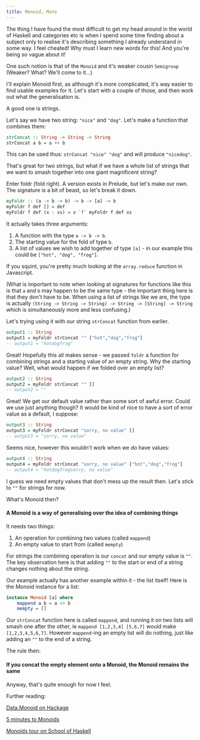 ```yaml
---
title: Monoid, Mate
---
```


The thing I have found the most difficult to get my head around in the world of Haskell and categories etc is when I spend some time finding about a subject only to realise it's describing something I already understand in some way. I feel cheated! Why must I learn new words for this! And you're being so vague about it!

One such notion is that of the `Monoid` and it's weaker cousin `Semigroup` (Weaker? What? We'll come to it...)

I'll explain Monoid first, as although it's more complicated, it's way easier to find usable examples for it. Let's start with a couple of those, and then work out what the generalisation is.

A good one is strings.

Let's say we have two string: `"nice"` and `"dog"`. Let's make a function that combines them:

```haskell
strConcat :: String -> String -> String
strConcat a b = a ++ b
```

This can be used thus: `strConcat "nice" "dog"` and will produce `"nicedog"`.

That's great for two strings, but what if we have a whole list of strings that we want to smash together into one giant magnificent string?

Enter foldr (fold right). A version exists in Prelude, but let's make our own. The signature is a bit of beast, so let's break it down.

```haskell
myFoldr :: (a -> b -> b) -> b -> [a] -> b
myFoldr f def [] = def
myFoldr f def (x : xs) = x `f` myFoldr f def xs
```

It actually takes three arguments:

1. A function with the type `a -> b -> b`.
2. The starting value for the fold of type `b`.
3. A list of values we wish to add together of type `[a]` - in our example this could be `["hot", "dog", "frog"]`.

If you squint, you're pretty much looking at the `array.reduce` function in Javascript.

(What is important to note when looking at signatures for functions like this is that `a` and `b` may happen to be the same type - the important thing here is that they don't have to be. When using a list of strings like we are, the type is actually `(String -> String -> String) -> String -> [String] -> String` which is simultaneously more and less confusing.)

Let's trying using it with our string `strConcat` function from earlier.

```haskell
output1 :: String
output1 = myFoldr strConcat "" ["hot","dog","frog"]
-- output1 = "hotdogfrog"
```

Great! Hopefully this all makes sense - we passed `foldr` a function for combining strings and a starting value of an empty string. Why the starting value? Well, what would happen if we folded over an empty list?

```haskell
output2 :: String
output2 = myFoldr strConcat "" []
-- output2 = ""
```

Great! We get our default value rather than some sort of awful error. Could we use just anything though? It would be kind of nice to have a sort of error value as a default, I suppose:

```haskell
output3 :: String
output3 = myFoldr strConcat "sorry, no value" []
-- output3 = "sorry, no value"
```

Seems nice, however this wouldn't work when we do have values:

```haskell
output4 :: String
output4 = myFoldr strConcat "sorry, no value" ["hot","dog","frog"]
-- output4 = "hotdogfrogsorry, no value"
```

I guess we need empty values that don't mess up the result then. Let's stick to `""` for strings for now.

What's Monoid then?

#### A Monoid is a way of generalising over the idea of combining things

It needs two things:

1. An operation for combining two values (called `mappend`)
2. An empty value to start from (called `mempty`)

For strings the combining operation is our `concat` and our empty value is `""`. The key observation here is that adding `""` to the start or end of a string changes nothing about the string.

Our example actually has another example within it - the list itself! Here is the Monoid instance for a list:

```haskell
instance Monoid [a] where
    mappend a b = a <> b
    mempty = []
```

Our `strConcat` function here is called `mappend`, and running it on two lists will smash one after the other, ie `mappend [1,2,3,4] [5,6,7]` would make `[1,2,3,4,5,6,7]`. However `mappend`-ing an empty list will do nothing, just like adding an `""` to the end of a string.

The rule then:

#### If you concat the empty element onto a Monoid, the Monoid remains the same

Anyway, that's quite enough for now I feel.

Further reading:

[Data.Monoid on Hackage](http://hackage.haskell.org/package/base-4.12.0.0/docs/Data-Monoid.html)

[5 minutes to Monoids](https://medium.com/@sjsyrek/five-minutes-to-monoid-fe6f364d0bba)

[Monoids tour on School of Haskell](https://www.schoolofhaskell.com/user/mgsloan/monoids-tour)
